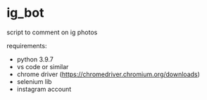 # ig_bot

script to comment on ig photos

requirements:
- python 3.9.7
- vs code or similar 
- chrome driver (https://chromedriver.chromium.org/downloads)
- selenium lib
- instagram account
